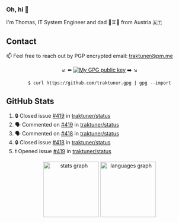 ### Oh, hi 👋

I'm Thomas, IT System Engineer and dad 👶♊️👶 from Austria 🇦🇹

<!--
**traktuner/traktuner** is a ✨ _special_ ✨ repository because its `README.md` (this file) appears on your GitHub profile.

Here are some ideas to get you started:

- 🔭 I’m currently working on ...
- 🌱 I’m currently learning ...
- 👯 I’m looking to collaborate on ...
- 🤔 I’m looking for help with ...
- 💬 Ask me about ...
- 📫 How to reach me: ...
- 😄 Pronouns: ...
- ⚡ Fun fact: ...
-->

## Contact
📫 Feel free to reach out by PGP encrypted email:
traktuner@pm.me

<div align="center" markdown="1">

↙️ ⬅️ [![My GPG public key](https://img.shields.io/badge/PGP%20public%20key-6D4AFF?style=for-the-badge)](https://github.com/traktuner.gpg) ➡️ ↘️

```shell
$ curl https://github.com/traktuner.gpg | gpg --import
```

</div>

## GitHub Stats
<!--START_SECTION:activity-->
1. 🔒 Closed issue [#419](https://github.com/traktuner/status/issues/419) in [traktuner/status](https://github.com/traktuner/status)
2. 🗣 Commented on [#419](https://github.com/traktuner/status/issues/419#issuecomment-2339092235) in [traktuner/status](https://github.com/traktuner/status)
3. 🗣 Commented on [#418](https://github.com/traktuner/status/issues/418#issuecomment-2339092098) in [traktuner/status](https://github.com/traktuner/status)
4. 🔒 Closed issue [#418](https://github.com/traktuner/status/issues/418) in [traktuner/status](https://github.com/traktuner/status)
5. ❗ Opened issue [#419](https://github.com/traktuner/status/issues/419) in [traktuner/status](https://github.com/traktuner/status)
<!--END_SECTION:activity-->

<div align="center">
  <img src="https://github-readme-stats.vercel.app/api?username=traktuner&hide_title=false&hide_rank=false&show_icons=true&include_all_commits=true&count_private=true&disable_animations=false&theme=dracula&locale=en&hide_border=false&order=1" height="150" alt="stats graph"  />
  <img src="https://github-readme-stats.vercel.app/api/top-langs?username=traktuner&locale=en&hide_title=false&layout=compact&card_width=320&langs_count=5&theme=dracula&hide_border=false&order=2" height="150" alt="languages graph"  />
</div>
